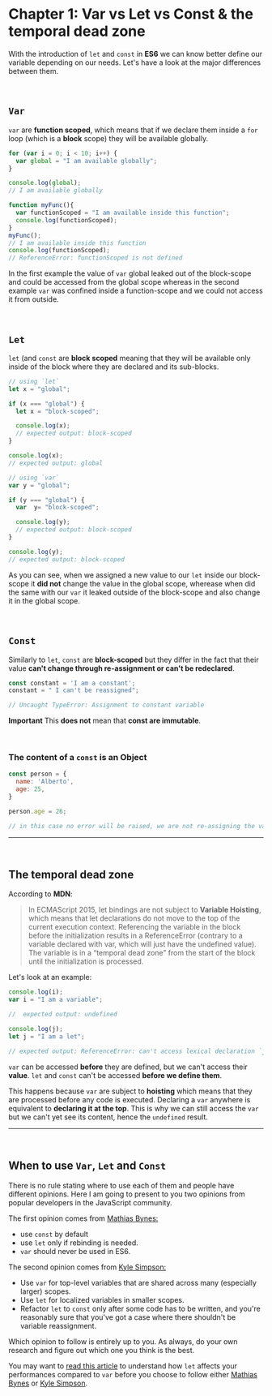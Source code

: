 # Chapter 1: Var vs Let vs Const & the temporal dead zone

With the introduction of `let` and `const` in **ES6** we can know better define our variable depending on our needs. Let's have a look at the major differences between them.

&nbsp;

## `Var`

`var` are **function scoped**, which means that if we declare them inside a `for` loop (which is a **block** scope) they will be available globally.

``` javascript 
for (var i = 0; i < 10; i++) {
  var global = "I am available globally";
}

console.log(global);
// I am available globally

function myFunc(){
  var functionScoped = "I am available inside this function";
  console.log(functionScoped);
}
myFunc();
// I am available inside this function
console.log(functionScoped);
// ReferenceError: functionScoped is not defined
```

In the first example the value of `var` global leaked out of the block-scope and could be accessed from the global scope whereas in the second example `var` was confined inside a function-scope and we could not access it from outside.

&nbsp;

## `Let`

`let` (and `const` are **block scoped** meaning that they will be available only inside of the block where they are declared and its sub-blocks.

``` javascript
// using `let`
let x = "global";

if (x === "global") {
  let x = "block-scoped";

  console.log(x);
  // expected output: block-scoped
}

console.log(x);
// expected output: global

// using `var`
var y = "global";

if (y === "global") {
  var  y= "block-scoped";

  console.log(y);
  // expected output: block-scoped
}

console.log(y);
// expected output: block-scoped
```

As you can see, when we assigned a new value to our `let` inside our block-scope it **did not** change the value in the global scope, wherease when did the same with our `var` it leaked outside of the block-scope and also change it in the global scope.

&nbsp;

## `Const`

Similarly to `let`, `const` are **block-scoped** but they differ in the fact that their value **can't change through re-assignment or can't be  redeclared**.


``` javascript
const constant = 'I am a constant';
constant = " I can't be reassigned";

// Uncaught TypeError: Assignment to constant variable
```


**Important** 
This **does not** mean that **const are immutable**.

&nbsp;

### The content of a `const` is an Object

``` javascript
const person = {
  name: 'Alberto',
  age: 25,
}

person.age = 26;

// in this case no error will be raised, we are not re-assigning the variable but just one of its properties.
``` 

---
&nbsp;

## The temporal dead zone

According to **MDN**:

> In ECMAScript 2015, let bindings are not subject to **Variable Hoisting**, which means that let declarations do not move to the top of the current execution context. Referencing the variable in the block before the initialization results in a ReferenceError (contrary to a variable declared with var, which will just have the undefined value). The variable is in a “temporal dead zone” from the start of the block until the initialization is processed.

Let's look at an example:

```javascript
console.log(i);
var i = "I am a variable";

//  expected output: undefined

console.log(j);
let j = "I am a let";

// expected output: ReferenceError: can't access lexical declaration `j' before initialization
```

`var` can be accessed **before** they are defined, but we can't access their **value**.
`let` and `const` can't be accessed **before we define them**.

This happens because `var` are subject to **hoisting** which means that they are processed before any code is executed. Declaring a `var` anywhere is equivalent to **declaring it at the top**. This is why we can still access the `var` but we can't yet see its content, hence the `undefined` result.


---
&nbsp;

## When to use `Var`, `Let` and `Const`

There is no rule stating where to use each of them and people have different opinions. Here I am going to present to you two opinions from popular developers in the JavaScript community.

The first opinion comes from [Mathias Bynes:](https://mathiasbynens.be/notes/es6-const)


- use `const` by default
- use `let` only if rebinding is needed.
- `var` should never be used in ES6.


The second opinion comes from [Kyle Simpson:]( blog.getify.com/constantly-confusing-const/)

- Use `var` for top-level variables that are shared across many (especially larger) scopes.
- Use `let` for localized variables in smaller scopes.
- Refactor `let` to `const` only after some code has to be written, and you're reasonably sure that you've got a case where there shouldn't be variable reassignment.

Which opinion to follow is entirely up to you. As always, do your own research and figure out which one you think is the best.

You may want to [read this article](https://medium.com/@sbakkila/javascript-es-6-let-and-the-dreaded-temporal-dead-zone-85b89314d168) to understand how `let` affects your performances compared to `var` before you choose to follow either [Mathias Bynes](https://mathiasbynens.be/notes/es6-const) or [Kyle Simpson]( blog.getify.com/constantly-confusing-const/).